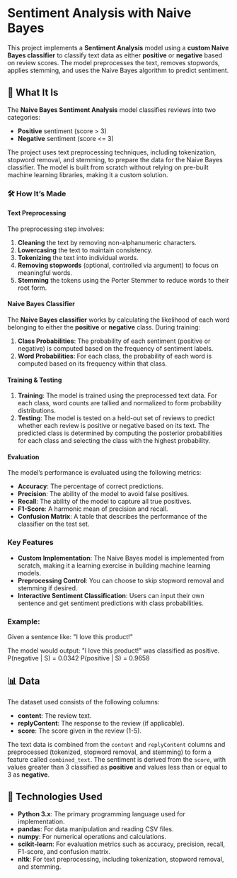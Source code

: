 # Sentiment Analysis with Naive Bayes

This project implements a **Sentiment Analysis** model using a **custom Naive Bayes classifier** to classify text data as either **positive** or **negative** based on review scores. The model preprocesses the text, removes stopwords, applies stemming, and uses the Naive Bayes algorithm to predict sentiment.

## 📝 What It Is

The **Naive Bayes Sentiment Analysis** model classifies reviews into two categories:
- **Positive** sentiment (score > 3)
- **Negative** sentiment (score <= 3)

The project uses text preprocessing techniques, including tokenization, stopword removal, and stemming, to prepare the data for the Naive Bayes classifier. The model is built from scratch without relying on pre-built machine learning libraries, making it a custom solution.

### 🛠 How It’s Made

#### **Text Preprocessing**
The preprocessing step involves:
1. **Cleaning** the text by removing non-alphanumeric characters.
2. **Lowercasing** the text to maintain consistency.
3. **Tokenizing** the text into individual words.
4. **Removing stopwords** (optional, controlled via argument) to focus on meaningful words.
5. **Stemming** the tokens using the Porter Stemmer to reduce words to their root form.

#### **Naive Bayes Classifier**
The **Naive Bayes classifier** works by calculating the likelihood of each word belonging to either the **positive** or **negative** class. During training:
1. **Class Probabilities**: The probability of each sentiment (positive or negative) is computed based on the frequency of sentiment labels.
2. **Word Probabilities**: For each class, the probability of each word is computed based on its frequency within that class.

#### **Training & Testing**
1. **Training**: The model is trained using the preprocessed text data. For each class, word counts are tallied and normalized to form probability distributions.
2. **Testing**: The model is tested on a held-out set of reviews to predict whether each review is positive or negative based on its text. The predicted class is determined by computing the posterior probabilities for each class and selecting the class with the highest probability.

#### **Evaluation**
The model’s performance is evaluated using the following metrics:
- **Accuracy**: The percentage of correct predictions.
- **Precision**: The ability of the model to avoid false positives.
- **Recall**: The ability of the model to capture all true positives.
- **F1-Score**: A harmonic mean of precision and recall.
- **Confusion Matrix**: A table that describes the performance of the classifier on the test set.

### **Key Features**
- **Custom Implementation**: The Naive Bayes model is implemented from scratch, making it a learning exercise in building machine learning models.
- **Preprocessing Control**: You can choose to skip stopword removal and stemming if desired.
- **Interactive Sentiment Classification**: Users can input their own sentence and get sentiment predictions with class probabilities.

### Example:
Given a sentence like:
"I love this product!"

The model would output:
"I love this product!" was classified as positive.
P(negative | S) = 0.0342
P(positive | S) = 0.9658

## 📊 Data

The dataset used consists of the following columns:
- **content**: The review text.
- **replyContent**: The response to the review (if applicable).
- **score**: The score given in the review (1-5).

The text data is combined from the `content` and `replyContent` columns and preprocessed (tokenized, stopword removal, and stemming) to form a feature called `combined_text`. The sentiment is derived from the `score`, with values greater than 3 classified as **positive** and values less than or equal to 3 as **negative**.

## 🤖 Technologies Used

- **Python 3.x**: The primary programming language used for implementation.
- **pandas**: For data manipulation and reading CSV files.
- **numpy**: For numerical operations and calculations.
- **scikit-learn**: For evaluation metrics such as accuracy, precision, recall, F1-score, and confusion matrix.
- **nltk**: For text preprocessing, including tokenization, stopword removal, and stemming.
